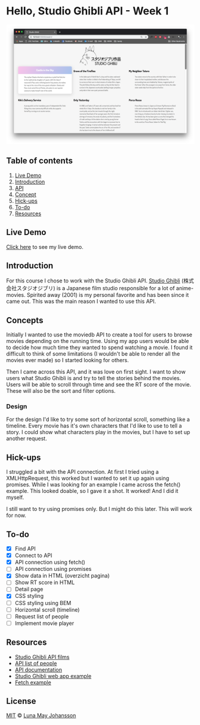# Hello, Studio Ghibli API - Week 1

![Studio Ghibli website](website.png)

## Table of contents
1. [Live Demo](#Live-Demo)
1. [Introduction](#Introduction)
2. [API](#API)
3. [Concept](#Concept)
4. [Hick-ups](#Hick-ups)
5. [To-do](#To-do)
6. [Resources](#Resources)

## Live Demo
[Click here](https://maybuzz.github.io/wafs) to see my live demo.

## Introduction
For this course I chose to work with the Studio Ghibli API. [Studio Ghibli](https://nl.wikipedia.org/wiki/Studio_Ghibli) (株式会社スタジオジブリ) is a Japanese film studio responsible for a lot of anime-movies. Spirited away (2001) is my personal favorite and has been since it came out. This was the main reason I wanted to use this API.

## Concepts
Initially I wanted to use the moviedb API to create a tool for users to browse movies depending on the running time. Using my app users would be able to decide how much time they wanted to spend watching a movie. I found it difficult to think of some limitations (I wouldn't be able to render all the movies ever made) so I started looking for others.

Then I came across this API, and it was love on first sight. I want to show users what Studio Ghibli is and try to tell the stories behind the movies. Users will be able to scroll through time and see the RT score of the movie. These will also be the sort and filter options.

### Design
For the design I'd like to try some sort of horizontal scroll, something like a timeline. Every movie has it's own characters that I'd like to use to tell a story. I could show what characters play in the movies, but I have to set up another request.

## Hick-ups
I struggled a bit with the API connection. At first I tried using a XMLHttpRequest, this worked but I wanted to set it up again using promises. While I was looking for an example I came across the fetch() example. This looked doable, so I gave it a shot. It worked! And I did it myself.

I still want to try using promises only. But I might do this later. This will work for now.

## To-do
- [x] Find API   
- [x] Connect to API
- [x] API connection using fetch()
- [ ] API connection using promises    
- [x] Show data in HTML (overzicht pagina)
- [ ] Show RT score in HTML   
- [ ] Detail page   
- [x] CSS styling   
- [ ] CSS styling using BEM   
- [ ] Horizontal scroll (timeline)
- [ ] Request list of people
- [ ] Implement movie player

## Resources
- [Studio Ghibli API films](https://ghibliapi.herokuapp.com/films)
- [API list of people](https://ghibliapi.herokuapp.com/people/)  
- [API documentation](https://ghibliapi.herokuapp.com/#)   
- [Studio Ghibli web app example](https://www.taniarascia.com/how-to-connect-to-an-api-with-javascript/)   
- [Fetch example](https://scotch.io/tutorials/how-to-use-the-javascript-fetch-api-to-get-data)   

## License
[MIT](LICENSE) © [Luna May Johansson](https://github.com/maybuzz)
